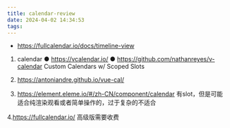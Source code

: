 ```yaml
---
title: calendar-review
date: 2024-04-02 14:34:53
tags:
---
```

- https://fullcalendar.io/docs/timeline-view
1. calendar
● https://vcalendar.io/
● https://github.com/nathanreyes/v-calendar
Custom Calendars w/ Scoped Slots

2. https://antoniandre.github.io/vue-cal/

3. https://element.eleme.io/#/zh-CN/component/calendar
有slot，但是可能适合纯渲染观看或者简单操作的，过于复杂的不适合

4.https://fullcalendar.io/
高级版需要收费
